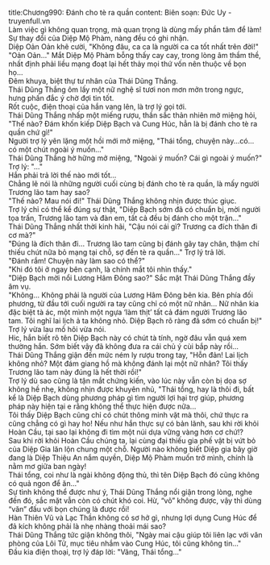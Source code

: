 title:Chương990: Đánh cho tè ra quần
content:
Biên soạn: Đức Uy - truyenfull.vn<br>Làm việc gì không quan trọng, mà quan trọng là dùng mấy phần tâm để làm! Sự thay đổi của Diệp Mộ Phàm, nàng đều có ghi nhận.<br>Diệp Oản Oản khẽ cười, "Không đâu, ca ca là người ca ca tốt nhất trên đời!"<br>"Oản Oản..." Mắt Diệp Mộ Phàm bỗng thấy cay cay, trong lòng âm thầm thề, nhất định phải liều mạng đoạt lại hết thảy mọi thứ vốn nên thuộc về bọn họ...<br>Đêm khuya, biệt thự tư nhân của Thái Dũng Thắng.<br>Thái Dũng Thắng ôm lấy một nữ nghệ sĩ tươi non mơn mởn trong ngực, hưng phấn đắc ý chờ đợi tin tốt.<br>Rốt cuộc, điện thoại của hắn vang lên, là trợ lý gọi tới.<br>Thái Dũng Thắng nhấp một miếng rượu, thần sắc thản nhiên mở miệng hỏi, "Thế nào? Đám khốn kiếp Diệp Bạch và Cung Húc, hẳn là bị đánh cho tè ra quần chứ gì!"<br>Người trợ lý yên lặng một hồi mới mở miệng, "Thái tổng, chuyện này...có... có một chút ngoài ý muốn..."<br>Thái Dũng Thắng hờ hững mở miệng, "Ngoài ý muốn? Cái gì ngoài ý muốn?"<br>Trợ lý: "..."<br>Hắn phải trả lời thế nào mới tốt...<br>Chẳng lẽ nói là những người cuối cùng bị đánh cho tè ra quần, là mấy người Trương lão tam hay sao?<br>"Thế nào? Mau nói đi!" Thái Dũng Thắng không nhịn được thúc giục.<br>Trợ lý chỉ có thể kể đúng sự thật, "Diệp Bạch sớm đã có chuẩn bị, mời người tọa trấn, Trương lão tam và đàn em, tất cả đều bị đánh cho một trận..."<br>Thái Dũng Thắng nhất thời kinh hãi, "Cậu nói cái gì? Trương ca đích thân đi cơ mà?"<br>"Đúng là đích thân đi... Trương lão tam cũng bị đánh gãy tay chân, thậm chí thiếu chút nữa bỏ mạng tại chỗ, sợ đến tè ra quần..." Trợ lý trả lời.<br>"Đánh rắm! Chuyện này làm sao có thể?"<br>"Khi đó tôi ở ngay bên cạnh, là chính mắt tôi nhìn thấy."<br>"Diệp Bạch mời nổi Lương Hâm Đông sao?" Sắc mặt Thái Dũng Thắng đầy âm vụ.<br>"Không... Không phải là người của Lương Hâm Đông bên kia. Bên phía đối phương, từ đầu tới cuối người ra tay cũng chỉ có một nữ nhân... Nữ nhân kia đặc biệt tà ác, một mình một ngựa ‘làm thịt’ tất cả đám người Trương lão tam. Tôi nghĩ lai lịch ả ta không nhỏ. Diệp Bạch rõ ràng đã sớm có chuẩn bị!" Trợ lý vừa lau mồ hôi vừa nói.<br>Hic, hắn biết rõ tên Diệp Bạch này có chút tà tính, ngờ đâu vẫn quá xem thường hắn. Sớm biết vậy đã không đưa ra cái chủ ý cùi bắp này rồi...<br>Thái Dũng Thắng giận đến mức ném ly rượu trong tay, "Hỗn đản! Lai lịch không nhỏ? Một đám giang hồ mà không đánh lại một nữ nhân? Tôi thấy Trương lão tam này đúng là hết thời rồi!"<br>Trợ lý dù sao cũng là tận mắt chứng kiến, vào lúc này vẫn còn bị dọa sợ không hề nhẹ, không nhịn được khuyên nhủ, "Thái tổng, hay là thôi đi, bất kể là Diệp Bạch dùng phương pháp gì tìm người lợi hại trợ giúp, phương pháp này hiện tại e rằng không thể thực hiện được nữa...<br>Tôi thấy Diệp Bạch cũng chỉ có chút thông minh vặt mà thôi, chứ thực ra cũng chẳng có gì hay ho! Nếu như hắn thực sự có bản lãnh, sau khi rời khỏi Hoàn Cầu, tại sao lại không đi tìm một núi dựa vững vàng hơn cơ chứ!?<br>Sau khi rời khỏi Hoàn Cầu chúng ta, lại cùng đại thiếu gia phế vật bị vứt bỏ của Diệp Gia lăn lộn chung một chỗ. Người nào không biết Diệp gia bây giờ đang là Diệp Thiệu An nắm quyền, Diệp Mộ Phàm muốn trở mình, chính là nằm mơ giữa ban ngày!<br>Thái tổng, coi như là ngài không động thủ, thì tên Diệp Bạch đó cũng không có quả ngon để ăn..."<br>Sự tình không thể được như ý, Thái Dũng Thắng nổi giận trong lòng, nghe đến đó, sắc mặt vẫn còn có chút khó coi. Hừ, “võ” không được, vậy thì dùng “văn” đấu với bọn chúng là được rồi!<br>Hàn Thiên Vũ và Lạc Thần không có sơ hở gì, nhưng lợi dụng Cung Húc để đả kích không phải là nhẹ nhàng thoải mái sao?<br>Thái Dũng Thắng tức giận không thôi, "Ngày mai cậu giúp tôi liên lạc với văn phòng của Lôi Tử, mục tiêu nhắm vào Cung Húc, tôi cũng không tin..."<br>Đầu kia điện thoại, trợ lý đáp lời: "Vâng, Thái tổng..."
